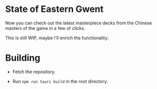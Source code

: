 # State of Eastern Gwent

Now you can check out the latest masterpiece decks from the Chinese masters of the game in a few of clicks.

This is still WIP, maybe I'll enrich the functionality.

# Building

- Fetch the repository.

* Run `npm run tauri build` in the root directory.





